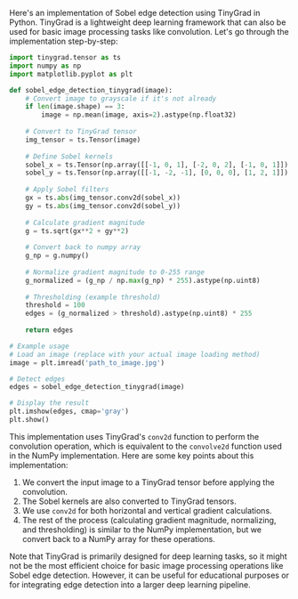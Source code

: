 Here's an implementation of Sobel edge detection using TinyGrad in Python. TinyGrad is a lightweight deep learning framework that can also be used for basic image processing tasks like convolution. Let's go through the implementation step-by-step:

```python
import tinygrad.tensor as ts
import numpy as np
import matplotlib.pyplot as plt

def sobel_edge_detection_tinygrad(image):
    # Convert image to grayscale if it's not already
    if len(image.shape) == 3:
        image = np.mean(image, axis=2).astype(np.float32)
    
    # Convert to TinyGrad tensor
    img_tensor = ts.Tensor(image)
    
    # Define Sobel kernels
    sobel_x = ts.Tensor(np.array([[-1, 0, 1], [-2, 0, 2], [-1, 0, 1]]).astype(np.float32))
    sobel_y = ts.Tensor(np.array([[-1, -2, -1], [0, 0, 0], [1, 2, 1]]).astype(np.float32))
    
    # Apply Sobel filters
    gx = ts.abs(img_tensor.conv2d(sobel_x))
    gy = ts.abs(img_tensor.conv2d(sobel_y))
    
    # Calculate gradient magnitude
    g = ts.sqrt(gx**2 + gy**2)
    
    # Convert back to numpy array
    g_np = g.numpy()
    
    # Normalize gradient magnitude to 0-255 range
    g_normalized = (g_np / np.max(g_np) * 255).astype(np.uint8)
    
    # Thresholding (example threshold)
    threshold = 100
    edges = (g_normalized > threshold).astype(np.uint8) * 255
    
    return edges

# Example usage
# Load an image (replace with your actual image loading method)
image = plt.imread('path_to_image.jpg')

# Detect edges
edges = sobel_edge_detection_tinygrad(image)

# Display the result
plt.imshow(edges, cmap='gray')
plt.show()
```

This implementation uses TinyGrad's `conv2d` function to perform the convolution operation, which is equivalent to the `convolve2d` function used in the NumPy implementation. Here are some key points about this implementation:

1. We convert the input image to a TinyGrad tensor before applying the convolution.
2. The Sobel kernels are also converted to TinyGrad tensors.
3. We use `conv2d` for both horizontal and vertical gradient calculations.
4. The rest of the process (calculating gradient magnitude, normalizing, and thresholding) is similar to the NumPy implementation, but we convert back to a NumPy array for these operations.

Note that TinyGrad is primarily designed for deep learning tasks, so it might not be the most efficient choice for basic image processing operations like Sobel edge detection. However, it can be useful for educational purposes or for integrating edge detection into a larger deep learning pipeline.

